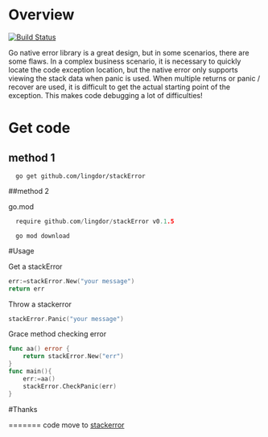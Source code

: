 
# Overview
[![Build Status](https://travis-ci.org/lingdor/stackError.svg?branch=master)](https://travis-ci.org/lingdor/stackError)



Go native error library is a great design, but in some scenarios, there are some flaws. In a complex business scenario, it is necessary to quickly locate the code exception location, but the native error only supports viewing the stack data when panic is used. When multiple returns or panic / recover are used, it is difficult to get the actual starting point of the exception. This makes code debugging a lot of difficulties!

# Get code

## method 1

```shell script
  go get github.com/lingdor/stackError
```

##method 2

go.mod
```go
  require github.com/lingdor/stackError v0.1.5
```
```shell script
  go mod download
```

#Usage

Get a stackError
```go
err:=stackError.New("your message")
return err
```
Throw a stackerror
```go
stackError.Panic("your message")
```
Grace method checking error
```go
func aa() error {
    return stackError.New("err")
}
func main(){
    err:=aa()
    stackError.CheckPanic(err)
}

```







#Thanks



=======
code move to [stackerror](http://www.github.com/lingdor/stackError)

